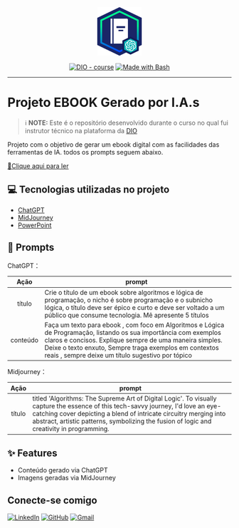 <p align="center">
    <img width="100" src="banner.png">
</p>

<p align="center">
<a href="https://dio.me/"><img src="https://img.shields.io/badge/DIO-Course-28DA77?logo=youtube" alt="DIO - course"></a>
<a href="https://www.gnu.org/software/bash/" title="Go to Bash homepage"><img src="https://img.shields.io/badge/Prompt-Project-blue?logo=gnu-bash&amp;logoColor=white" alt="Made with Bash"></a></p>

-------

# Projeto EBOOK Gerado por I.A.s


 > ℹ️ **NOTE:** Este é o repositório desenvolvido durante o curso no qual fui instrutor técnico na plataforma da [DIO](https://dio.me)

Projeto com o objetivo de gerar um ebook digital com as facilidades das ferramentas de IA. todos os prompts
seguem abaixo.

<a href="Ebook - Luiz Felipe P. Rodrigues.pdf" title="View PDF now"> 📕Clique aqui para ler</a>

## 💻 Tecnologias utilizadas no projeto

- [ChatGPT](https://chat.openai.com/) 
- [MidJourney](https://www.midjourney.com/app/)
- [PowerPoint](https://www.microsoft.com/en/microsoft-365/powerpoint)

## 🧠 Prompts


ChatGPT：

|   Ação   | prompt                                                                                                                                                                                                                                                                         |
| :------: | ------------------------------------------------------------------------------------------------------------------------------------------------------------------------------------------------------------------------------------------------------------------------------ |
|  título  | Crie o título de um ebook sobre algoritmos e lógica de programação, o nicho é sobre programação e o subnicho lógica, o título deve ser épico e curto e deve ser voltado a um público que consume tecnologia. Mê apresente 5 títulos                                                          |
| conteúdo | Faça um texto para ebook , com foco em Algoritmos e Lógica de Programação, listando os sua importância com exemplos claros e concisos. Explique sempre de uma maneira simples. Deixe o texto enxuto, Sempre traga exemplos  em contextos reais , sempre deixe um título sugestivo por tópico

Midjourney：

|  Ação  | prompt                                                                                 |
| :----: | -------------------------------------------------------------------------------------- |
| título | titled 'Algorithms: The Supreme Art of Digital Logic'. To visually capture the essence of this tech-savvy journey, I'd love an eye-catching cover depicting a blend of intricate circuitry merging into abstract, artistic patterns, symbolizing the fusion of logic and creativity in programming. |

## ✨ Features

- Conteúdo gerado via ChatGPT
- Imagens geradas via MidJourney

## Conecte-se comigo

[![LinkedIn](https://img.shields.io/badge/LinkedIn-0077B5?style=for-the-badge&logo=linkedin&logoColor=white)](https://www.linkedin.com/in/luiz-felipe-paniz-rodrigues-9772a92a3/)
[![GitHub](https://img.shields.io/badge/GitHub-100000?style=for-the-badge&logo=github&logoColor=white)](https://github.com/luixfellipe1025/)
[![Gmail](https://img.shields.io/badge/Gmail-333333?style=for-the-badge&logo=gmail&logoColor=red)](mailto:luiz2502felipe@gmail.com)



